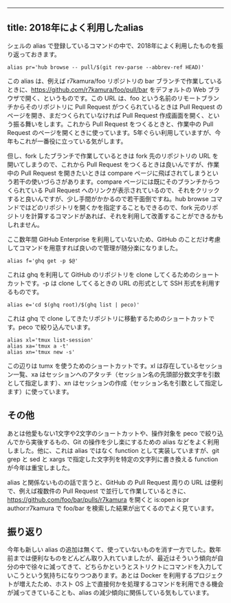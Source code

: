  ---
title: 2018年によく利用したalias
---

シェルの alias で登録しているコマンドの中で、2018年によく利用したものを振り返っておきます。

```
alias pr='hub browse -- pull/$(git rev-parse --abbrev-ref HEAD)'
```

この alias は、例えば r7kamura/foo リポジトリの bar ブランチで作業しているときに、https://github.com/r7kamura/foo/pull/bar をデフォルトの Web ブラウザで開く、というものです。この URL は、foo という名前のリモートブランチからそのリポジトリに Pull Request がつくられているときは Pull Request のページを開き、まだつくられていなければ Pull Request 作成画面を開く、という振る舞いをします。これから Pull Request をつくるときと、作業中の Pull Request のページを開くときに使っています。5年ぐらい利用していますが、今年もこれが一番役に立っている気がします。

但し、fork したブランチで作業しているときは fork 先のリポジトリの URL を開いてしまうので、これから Pull Request をつくるときは良いんですが、作業中の Pull Request を開きたいときは compare ページに飛ばされてしまうという若干の使いづらさがあります。compare ページには既にそのブランチからつくられている Pull Request へのリンクが表示されているので、それをクリックすると良いんですが、少し手間がかかるので若干面倒ですね。hub browse コマンドではどのリポジトリを開くかを指定することもできるので、fork 元のリポジトリを計算するコマンドがあれば、それを利用して改善することができるかもしれません。

ここ数年間 GitHub Enterprise を利用していないため、GitHub のことだけ考慮してコマンドを用意すれば良いので管理が随分楽になりました。

```
alias f='ghq get -p $@'
```

これは ghq を利用して GitHub のリポジトリを clone してくるためのショートカットです。-p は clone してくるときの URL の形式として SSH 形式を利用するものです。

```
alias e='cd $(ghq root)/$(ghq list | peco)'
```

これは ghq で clone してきたリポジトリに移動するためのショートカットです。peco で絞り込んでいます。

```
alias xl='tmux list-session'
alias xa='tmux a -t'
alias xn='tmux new -s'
```

この辺りは tumx を使うためのショートカットです。xl は存在しているセッション一覧、xa はセッションへのアタッチ（セッション名の先頭部分数文字を引数として指定します）、xn はセッションの作成（セッション名を引数として指定します）に使っています。

## その他

あとは他愛もない1文字や2文字のショートカットや、操作対象を peco で絞り込んでから実後するもの、Git の操作を少し楽にするための alias などをよく利用しました。他に、これは alias ではなく function として実装していますが、git grep と sed と xargs で指定した文字列を特定の文字列に書き換える function が今年は重宝しました。

alias と関係ないものの話で言うと、GitHub の Pull Request 周りの URL は便利で、例えば複数件の Pull Request で並行して作業しているときに、https://github.com/foo/bar/pulls/r7kamura を開くと is:open is:pr author:r7kamura で foo/bar を検索した結果が出てくるのでよく見ています。

## 振り返り

今年も新しい alias の追加は無くて、使っていないものを消す一方でした。数年前までは便利なものをどんどん取り入れていましたが、最近はそういう傾向が自分の中で徐々に減ってきて、どちらかというとストリクトにコマンドを入力していこうという気持ちになりつつあります。あとは Docker を利用するプロジェクトが増えたため、ホスト OS 上で直接何かを処理するコマンドを利用できる機会が減ってきていることも、alias の減少傾向に関係している気もしています。
